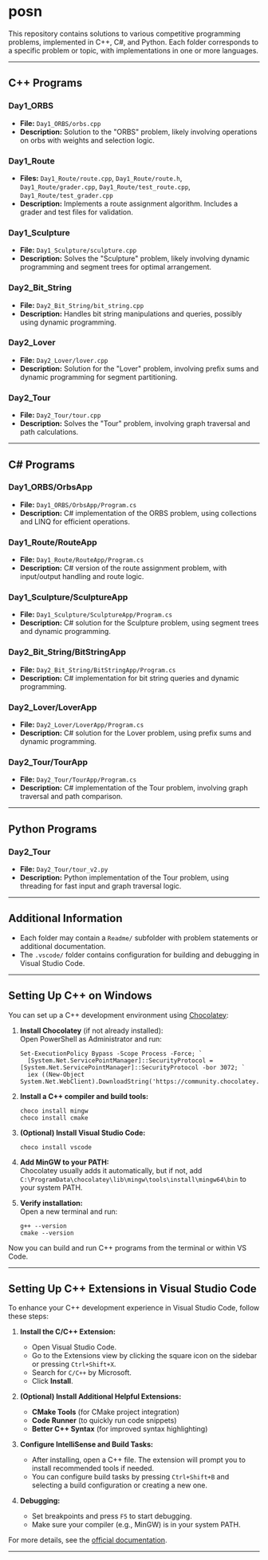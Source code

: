 # posn

This repository contains solutions to various competitive programming problems, implemented in C++, C#, and Python. Each folder corresponds to a specific problem or topic, with implementations in one or more languages.

---

## C++ Programs

### Day1_ORBS
- **File:** `Day1_ORBS/orbs.cpp`
- **Description:** Solution to the "ORBS" problem, likely involving operations on orbs with weights and selection logic.

### Day1_Route
- **Files:** `Day1_Route/route.cpp`, `Day1_Route/route.h`, `Day1_Route/grader.cpp`, `Day1_Route/test_route.cpp`, `Day1_Route/test_grader.cpp`
- **Description:** Implements a route assignment algorithm. Includes a grader and test files for validation.

### Day1_Sculpture
- **File:** `Day1_Sculpture/sculpture.cpp`
- **Description:** Solves the "Sculpture" problem, likely involving dynamic programming and segment trees for optimal arrangement.

### Day2_Bit_String
- **File:** `Day2_Bit_String/bit_string.cpp`
- **Description:** Handles bit string manipulations and queries, possibly using dynamic programming.

### Day2_Lover
- **File:** `Day2_Lover/lover.cpp`
- **Description:** Solution for the "Lover" problem, involving prefix sums and dynamic programming for segment partitioning.

### Day2_Tour
- **File:** `Day2_Tour/tour.cpp`
- **Description:** Solves the "Tour" problem, involving graph traversal and path calculations.

---

## C# Programs

### Day1_ORBS/OrbsApp
- **File:** `Day1_ORBS/OrbsApp/Program.cs`
- **Description:** C# implementation of the ORBS problem, using collections and LINQ for efficient operations.

### Day1_Route/RouteApp
- **File:** `Day1_Route/RouteApp/Program.cs`
- **Description:** C# version of the route assignment problem, with input/output handling and route logic.

### Day1_Sculpture/SculptureApp
- **File:** `Day1_Sculpture/SculptureApp/Program.cs`
- **Description:** C# solution for the Sculpture problem, using segment trees and dynamic programming.

### Day2_Bit_String/BitStringApp
- **File:** `Day2_Bit_String/BitStringApp/Program.cs`
- **Description:** C# implementation for bit string queries and dynamic programming.

### Day2_Lover/LoverApp
- **File:** `Day2_Lover/LoverApp/Program.cs`
- **Description:** C# solution for the Lover problem, using prefix sums and dynamic programming.

### Day2_Tour/TourApp
- **File:** `Day2_Tour/TourApp/Program.cs`
- **Description:** C# implementation of the Tour problem, involving graph traversal and path comparison.

---

## Python Programs

### Day2_Tour
- **File:** `Day2_Tour/tour_v2.py`
- **Description:** Python implementation of the Tour problem, using threading for fast input and graph traversal logic.

---

## Additional Information

- Each folder may contain a `Readme/` subfolder with problem statements or additional documentation.
- The `.vscode/` folder contains configuration for building and debugging in Visual Studio Code.

---

## Setting Up C++ on Windows

You can set up a C++ development environment using [Chocolatey](https://chocolatey.org/):

1. **Install Chocolatey** (if not already installed):  
   Open PowerShell as Administrator and run:
   ```
   Set-ExecutionPolicy Bypass -Scope Process -Force; `
     [System.Net.ServicePointManager]::SecurityProtocol = [System.Net.ServicePointManager]::SecurityProtocol -bor 3072; `
     iex ((New-Object System.Net.WebClient).DownloadString('https://community.chocolatey.org/install.ps1'))
   ```

2. **Install a C++ compiler and build tools:**  
   ```
   choco install mingw
   choco install cmake
   ```

3. **(Optional) Install Visual Studio Code:**  
   ```
   choco install vscode
   ```

4. **Add MinGW to your PATH:**  
   Chocolatey usually adds it automatically, but if not, add `C:\ProgramData\chocolatey\lib\mingw\tools\install\mingw64\bin` to your system PATH.

5. **Verify installation:**  
   Open a new terminal and run:
   ```
   g++ --version
   cmake --version
   ```

Now you can build and run C++ programs from the terminal or within VS Code.

---

## Setting Up C++ Extensions in Visual Studio Code

To enhance your C++ development experience in Visual Studio Code, follow these steps:

1. **Install the C/C++ Extension:**
   - Open Visual Studio Code.
   - Go to the Extensions view by clicking the square icon on the sidebar or pressing `Ctrl+Shift+X`.
   - Search for `C/C++` by Microsoft.
   - Click **Install**.

2. **(Optional) Install Additional Helpful Extensions:**
   - **CMake Tools** (for CMake project integration)
   - **Code Runner** (to quickly run code snippets)
   - **Better C++ Syntax** (for improved syntax highlighting)

3. **Configure IntelliSense and Build Tasks:**
   - After installing, open a C++ file. The extension will prompt you to install recommended tools if needed.
   - You can configure build tasks by pressing `Ctrl+Shift+B` and selecting a build configuration or creating a new one.

4. **Debugging:**
   - Set breakpoints and press `F5` to start debugging.
   - Make sure your compiler (e.g., MinGW) is in your system PATH.

For more details, see the [official documentation](https://code.visualstudio.com/docs/languages/cpp).

---